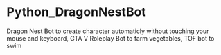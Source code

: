 # Python_DragonNestBot
Dragon Nest Bot to create character automaticly without touching your mouse and keyboard, GTA V Roleplay Bot to farm vegetables, TOF bot to swim
